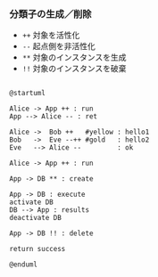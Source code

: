 ### 分類子の生成／削除

- `++` 対象を活性化
- `--` 起点側を非活性化
- `**` 対象のインスタンスを生成
- `!!` 対象のインスタンスを破棄

```plantuml

@startuml

Alice -> App ++ : run
App --> Alice -- : ret

Alice ->  Bob ++   #yellow : hello1
Bob   ->  Eve --++ #gold   : hello2
Eve   --> Alice --         : ok

Alice -> App ++ : run

App -> DB ** : create

App -> DB : execute
activate DB
DB --> App : results
deactivate DB

App -> DB !! : delete

return success

@enduml

```
